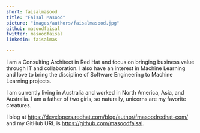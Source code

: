 ```yaml
---
short: faisalmasood
title: "Faisal Masood"
picture: "images/authors/faisalmasood.jpg"
github: masoodfaisal
twitter: masoodfaisal
linkedin: faisalmas

---
```


I am a Consulting Architect in Red Hat and focus on bringing business value through IT and collaboration. I also have an interest in Machine Learning and love to bring the discipline of Software Engineering to Machine Learning projects.

I am currently living in Australia and worked in North America, Asia, and Australia. I am a father of two girls, so naturally, unicorns are my favorite creatures.

I blog at https://developers.redhat.com/blog/author/fmasoodredhat-com/ and my GitHub URL is https://github.com/masoodfaisal.